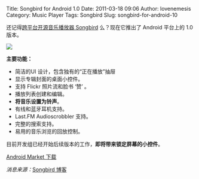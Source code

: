 Title: Songbird for Android 1.0
Date: 2011-03-18 09:06
Author: lovenemesis
Category: Music Player
Tags: Songbird
Slug: songbird-for-android-10

还记得[跨平台开源音乐播放器
Songbird](http://linuxtoy.org/search/songbird) 么？现在它推出了 Android
平台上的 1.0 版本。

[![](http://linuxtoy.org/img/2011/03/sb-android-koshi.png)](http://linuxtoy.org/img/2011/03/sb-android-koshi.png)

**主要功能：**

-   简洁的UI 设计，包含独有的“正在播放”抽屉
-   显示专辑封面的桌面小控件。
-   支持 Flickr 照片流和脸书 ‘赞’ 。
-   播放列表创建和编辑。
-   **将音乐设置为铃声**。
-   有线和蓝牙耳机支持。
-   Last.FM Audioscrobbler 支持。
-   完整的搜索支持。
-   易用的音乐浏览的回放控制。

目前开发组已经开始后续版本的工作，**即将带来锁定屏幕的小控件**。

[Android Market
下载](https://market.android.com/details?id=com.songbirdnest.mediaplayer)

*消息来源：*[Songbird
博客](http://blog.songbirdnest.com/2011/03/15/songbird-for-android-1-0-released/)

